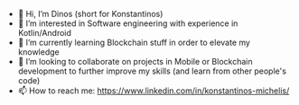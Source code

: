 - 👋 Hi, I’m Dinos (short for Konstantinos)
- 👀 I’m interested in Software engineering with experience in Kotlin/Android
- 🌱 I’m currently learning Blockchain stuff in order to elevate my knowledge
- 💞️ I’m looking to collaborate on projects in Mobile or Blockchain development to further improve my skills (and learn from other people's code)
- 📫 How to reach me: https://www.linkedin.com/in/konstantinos-michelis/

<!---
ElementalistBTG/ElementalistBTG is a ✨ special ✨ repository because its `README.md` (this file) appears on your GitHub profile.
You can click the Preview link to take a look at your changes.
--->
